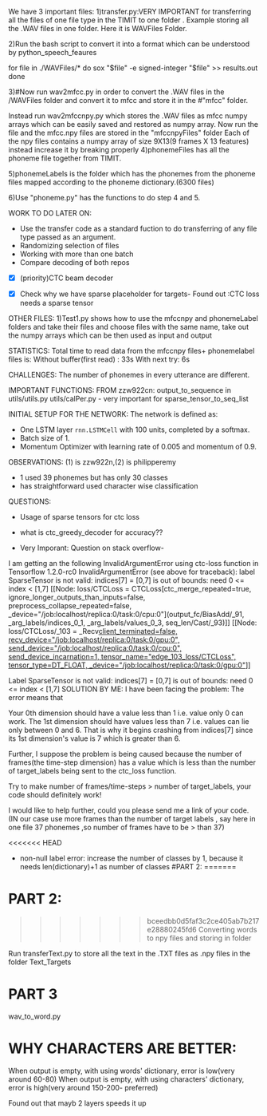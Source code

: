 We have 3 important files:
1)transfer.py:VERY IMPORTANT for transferring all the files of one file type in the TIMIT to one folder .
Example storing all the .WAV files in one folder. Here it is WAVFiles Folder.

2)Run the bash script to convert it into a format which can be understood by python_speech_feaures

for file in ./WAVFiles/*
do
    sox "$file" -e signed-integer "$file" >> results.out
done

3)#Now run wav2mfcc.py in order to convert the .WAV files in the /WAVFiles folder and convert it to mfcc and store it in the
  #"mfcc" folder.
    
Instead run wav2mfccnpy.py which stores the .WAV files as mfcc numpy arrays which can be easily saved and restored as numpy array.
Now run the file and the mfcc.npy files are stored in the "mfccnpyFiles" folder
 Each of the npy files contains a numpy array of size 9X13(9 frames X 13 features)
 instead increase it by breaking properly
4)phonemeFiles has all the phoneme file together from TIMIT.

5)phonemeLabels is the folder which has the phonemes from the phoneme files mapped according to the phoneme dictionary.(6300 files)

6)Use "phoneme.py" has the functions to do step 4 and 5.


WORK TO DO LATER ON:
- Use the transfer code as a standard fuction to do transferring of any file type passed as an argument.
- Randomizing selection of files
- Working with more than one batch
- Compare decoding of both repos
- [X] (priority)CTC beam decoder
- [X] Check why we have sparse placeholder for targets- Found out :CTC loss needs a sparse tensor


OTHER FILES:
1)Test1.py shows how to use the mfccnpy and phonemeLabel folders and take their files and choose files with the same name, take
 out the numpy arrays which can be then used as input and output

STATISTICS:
Total time to read data from the mfccnpy files+ phonemelabel files is:
    Without buffer(first read) : 33s
    With next try: 6s
    
CHALLENGES:
The number of phonemes in every utterance are different.

IMPORTANT FUNCTIONS:
FROM zzw922cn:
output_to_sequence in utils/utils.py
utils/calPer.py - very important for sparse_tensor_to_seq_list

INITIAL SETUP FOR THE NETWORK:
The network is defined as:
- One LSTM layer `rnn.LSTMCell` with 100 units, completed by a softmax.
- Batch size of 1.
- Momentum Optimizer with learning rate of 0.005 and momentum of 0.9.

OBSERVATIONS:
(1) is zzw922n,(2) is philipperemy
- 1 used 39 phonemes but has only 30 classes
- has straightforward used character wise classification

QUESTIONS:
- Usage of sparse tensors for ctc loss
- what is ctc_greedy_decoder for accuracy??

- Very Imporant:
Question on stack overflow-

I am getting an the following InvalidArgumentError using ctc-loss function in Tensorflow 1.2.0-rc0
InvalidArgumentError (see above for traceback): label SparseTensor is not valid: indices[7] = [0,7] is out of bounds: need 0 <= index < [1,7]
         [[Node: loss/CTCLoss = CTCLoss[ctc_merge_repeated=true, ignore_longer_outputs_than_inputs=false, preprocess_collapse_repeated=false, _device="/job:localhost/replica:0/task:0/cpu:0"](output_fc/BiasAdd/_91, _arg_labels/indices_0_1, _arg_labels/values_0_3, seq_len/Cast/_93)]]
         [[Node: loss/CTCLoss/_103 = _Recv[client_terminated=false, recv_device="/job:localhost/replica:0/task:0/gpu:0", send_device="/job:localhost/replica:0/task:0/cpu:0", send_device_incarnation=1, tensor_name="edge_103_loss/CTCLoss", tensor_type=DT_FLOAT, _device="/job:localhost/replica:0/task:0/gpu:0"]()]]
         
Label SparseTensor is not valid: indices[7] = [0,7] is out of bounds: need 0 <= index < [1,7]
SOLUTION BY ME:
I have been facing the problem: The error means that

Your 0th dimension should have a value less than 1 i.e. value only 0 can work.
The 1st dimension should have values less than 7 i.e. values can lie only between 0 and 6.
That is why it begins crashing from indices[7] since its 1st dimension's value is 7 which is greater than 6.

Further, I suppose the problem is being caused because the number of frames(the time-step dimension) has a value which is less than the number of target_labels being sent to the ctc_loss function.

Try to make number of frames/time-steps > number of target_labels, your code should definitely work!

I would like to help further, could you please send me a link of your code.
(IN our case use more frames than the number of target labels , say here in one file 37 phonemes ,so number of frames have to be > than 37)

<<<<<<< HEAD
- non-null label error:
increase the number of classes by 1, because it needs len(dictionary)+1 as number of classes
#PART 2:
=======
# PART 2:
>>>>>>> bceedbb0d5faf3c2ce405ab7b217e28880245fd6
Converting words to npy files and storing in folder

Run transferText.py to store all the text in the .TXT files as .npy files in the folder Text_Targets
# PART 3
wav_to_word.py

# WHY CHARACTERS ARE BETTER:

When output is empty, with using words' dictionary, error is low(very around 60-80)
When output is empty, with using characters' dictionary, error is high(very around 150-200- preferred)

Found out that mayb 2 layers speeds it up


